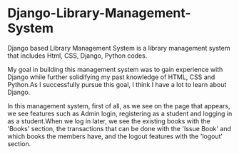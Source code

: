# Django-Library-Management-System

Django based Library Management System is a library management system that includes Html, CSS, Django, Python codes.

My goal in building this management system was to gain experience with Django while further solidifying my past knowledge of HTML, CSS and Python.As I successfully pursue this goal, I think I have a lot to learn about Django.

In this management system, first of all, as we see on the page that appears, we see features such as Admin login, registering as a student and logging in as a student.When we log in later, we see the existing books with the 'Books' section, the transactions that can be done with the 'Issue Book' and which books the members have, and the logout features with the 'logout' section.


